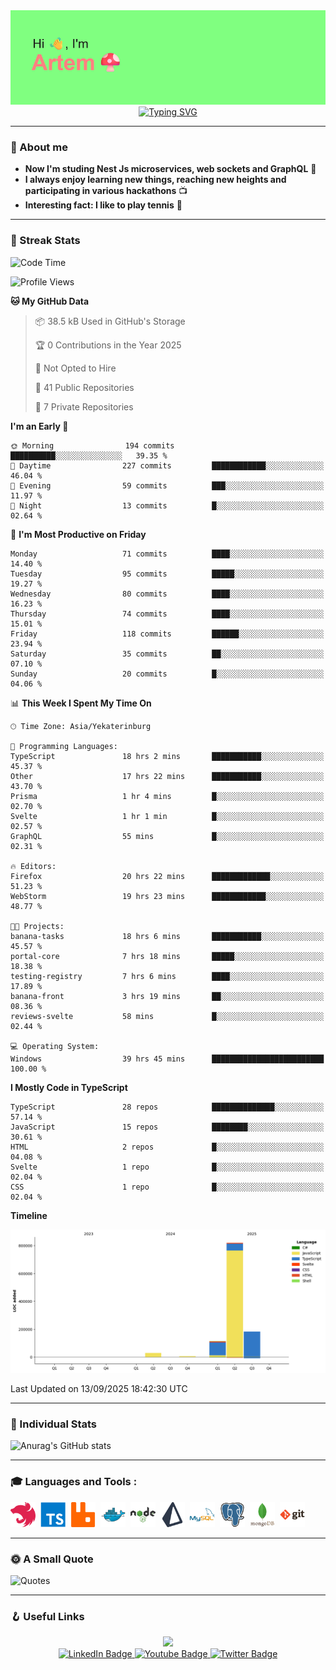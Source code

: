 <div id="header" align="center">
  <img src="https://github.com/CurlyBattery/CurlyBattery/blob/master/header.png?raw=true" alt="альтернативный текст">
  <a href="https://git.io/typing-svg"><img src="https://readme-typing-svg.demolab.com?font=Fira+Code&pause=1000&color=2BF777&width=435&lines=I've+been+doing+backend+programming+;on+Nest+JS+for+13+months+now" alt="Typing SVG" /></a>
</div>

---

### :otter: About me 
- __Now I'm studing Nest Js microservices, web sockets and GraphQL__ 🧩
- __I always enjoy learning new things, reaching new heights and participating in various hackathons__ 📺
- __Interesting fact: I like to play tennis__ 🏓

---

### :monorail: Streak Stats 

<!--START_SECTION:waka-->
![Code Time](http://img.shields.io/badge/Code%20Time-1%2C436%20hrs-blue)

![Profile Views](http://img.shields.io/badge/Profile%20Views-2-blue)

**🐱 My GitHub Data** 

> 📦 38.5 kB Used in GitHub's Storage 
 > 
> 🏆 0 Contributions in the Year 2025
 > 
> 🚫 Not Opted to Hire
 > 
> 📜 41 Public Repositories 
 > 
> 🔑 7 Private Repositories 
 > 
**I'm an Early 🐤** 

```text
🌞 Morning                194 commits         ██████████░░░░░░░░░░░░░░░   39.35 % 
🌆 Daytime                227 commits         ████████████░░░░░░░░░░░░░   46.04 % 
🌃 Evening                59 commits          ███░░░░░░░░░░░░░░░░░░░░░░   11.97 % 
🌙 Night                  13 commits          █░░░░░░░░░░░░░░░░░░░░░░░░   02.64 % 
```
📅 **I'm Most Productive on Friday** 

```text
Monday                   71 commits          ████░░░░░░░░░░░░░░░░░░░░░   14.40 % 
Tuesday                  95 commits          █████░░░░░░░░░░░░░░░░░░░░   19.27 % 
Wednesday                80 commits          ████░░░░░░░░░░░░░░░░░░░░░   16.23 % 
Thursday                 74 commits          ████░░░░░░░░░░░░░░░░░░░░░   15.01 % 
Friday                   118 commits         ██████░░░░░░░░░░░░░░░░░░░   23.94 % 
Saturday                 35 commits          ██░░░░░░░░░░░░░░░░░░░░░░░   07.10 % 
Sunday                   20 commits          █░░░░░░░░░░░░░░░░░░░░░░░░   04.06 % 
```


📊 **This Week I Spent My Time On** 

```text
🕑︎ Time Zone: Asia/Yekaterinburg

💬 Programming Languages: 
TypeScript               18 hrs 2 mins       ███████████░░░░░░░░░░░░░░   45.37 % 
Other                    17 hrs 22 mins      ███████████░░░░░░░░░░░░░░   43.70 % 
Prisma                   1 hr 4 mins         █░░░░░░░░░░░░░░░░░░░░░░░░   02.70 % 
Svelte                   1 hr 1 min          █░░░░░░░░░░░░░░░░░░░░░░░░   02.57 % 
GraphQL                  55 mins             █░░░░░░░░░░░░░░░░░░░░░░░░   02.31 % 

🔥 Editors: 
Firefox                  20 hrs 22 mins      █████████████░░░░░░░░░░░░   51.23 % 
WebStorm                 19 hrs 23 mins      ████████████░░░░░░░░░░░░░   48.77 % 

🐱‍💻 Projects: 
banana-tasks             18 hrs 6 mins       ███████████░░░░░░░░░░░░░░   45.57 % 
portal-core              7 hrs 18 mins       █████░░░░░░░░░░░░░░░░░░░░   18.38 % 
testing-registry         7 hrs 6 mins        ████░░░░░░░░░░░░░░░░░░░░░   17.89 % 
banana-front             3 hrs 19 mins       ██░░░░░░░░░░░░░░░░░░░░░░░   08.36 % 
reviews-svelte           58 mins             █░░░░░░░░░░░░░░░░░░░░░░░░   02.44 % 

💻 Operating System: 
Windows                  39 hrs 45 mins      █████████████████████████   100.00 % 
```

**I Mostly Code in TypeScript** 

```text
TypeScript               28 repos            ██████████████░░░░░░░░░░░   57.14 % 
JavaScript               15 repos            ████████░░░░░░░░░░░░░░░░░   30.61 % 
HTML                     2 repos             █░░░░░░░░░░░░░░░░░░░░░░░░   04.08 % 
Svelte                   1 repo              █░░░░░░░░░░░░░░░░░░░░░░░░   02.04 % 
CSS                      1 repo              █░░░░░░░░░░░░░░░░░░░░░░░░   02.04 % 
```



**Timeline**

![Lines of Code chart](https://raw.githubusercontent.com/CurlyBattery/CurlyBattery/master/assets/bar_graph.png)


 Last Updated on 13/09/2025 18:42:30 UTC
<!--END_SECTION:waka-->

---

### :slot_machine: Individual Stats 
![Anurag's GitHub stats](https://github-readme-stats.vercel.app/api?username=CurlyBattery&hide=contribs,prs&theme=dracula)

---

### :mortar_board: Languages and Tools :
<div>
  <img src="https://github.com/devicons/devicon/blob/master/icons/nestjs/nestjs-original.svg" title="Nest" alt="Nest" width="40" height="40"/>&nbsp;
  <img src="https://github.com/devicons/devicon/blob/master/icons/typescript/typescript-plain.svg" title="TypeScript" alt="TypeScript" width="40" height="40"/>&nbsp;
  <img src="https://github.com/devicons/devicon/blob/master/icons/rabbitmq/rabbitmq-original.svg" title="Rabbit" alt="RabbitMQ" width="40" height="40"/>&nbsp;
  <img src="https://github.com/devicons/devicon/blob/master/icons/docker/docker-original.svg" title="Docker" alt="Docker" width="40" height="40"/>&nbsp;
  <img src="https://github.com/devicons/devicon/blob/master/icons/nodejs/nodejs-original-wordmark.svg" title="NodeJS" alt="NodeJS" width="40" height="40"/>&nbsp;
  <img src="https://github.com/devicons/devicon/blob/master/icons/prisma/prisma-original.svg" title="Prisma"  alt="Prisma" width="40" height="40"/>&nbsp;
  <img src="https://github.com/devicons/devicon/blob/master/icons/mysql/mysql-original-wordmark.svg" title="MySQL"  alt="MySQL" width="40" height="40"/>&nbsp;
  <img src="https://github.com/devicons/devicon/blob/master/icons/postgresql/postgresql-original.svg" title="PostgreSQL"  alt="PostgreSQL" width="40" height="40"/>&nbsp;
  <img src="https://github.com/devicons/devicon/blob/master/icons/mongodb/mongodb-original-wordmark.svg" title="MongoDB" alt="MongoDB" width="40" height="40"/>&nbsp;
  <img src="https://github.com/devicons/devicon/blob/master/icons/git/git-original-wordmark.svg" title="Git" **alt="Git" width="40" height="40"/>
</div>

---

### :sun_with_face: A Small Quote
![Quotes](https://quotes-github-readme.vercel.app/api?type=horizontal&theme=dark)

---

### :hook: Useful Links 
<div align="center">
  <img src="https://media2.giphy.com/media/v1.Y2lkPTc5MGI3NjExdG1qb3M0MHpyZmczeDJoZzR4Z2lvcXBydDhpejNpb3Zoc2NoM2lnaCZlcD12MV9pbnRlcm5hbF9naWZfYnlfaWQmY3Q9Zw/FXynzLoP14IHsnfGmO/giphy.gif" height="300">
  
  <div id="badges">
  <a href="your-linkedin-URL">
    <img src="https://img.shields.io/badge/LinkedIn-blue?style=for-the-badge&logo=linkedin&logoColor=white" alt="LinkedIn Badge"/>
  </a>
  <a href="your-youtube-URL">
    <img src="https://img.shields.io/badge/YouTube-red?style=for-the-badge&logo=youtube&logoColor=white" alt="Youtube Badge"/>
  </a>
  <a href="your-twitter-URL">
    <img src="https://img.shields.io/badge/Twitter-blue?style=for-the-badge&logo=twitter&logoColor=white" alt="Twitter Badge"/>
  </a>
